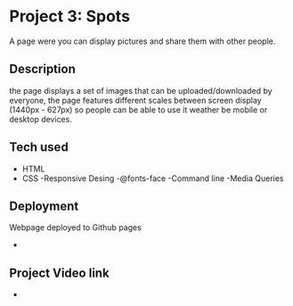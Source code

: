 # Project 3: Spots

A page were you can display pictures and share them with other people.

## Description

the page displays a set of images that can be uploaded/downloaded by everyone, the page features different scales between screen display (1440px - 627px) so people can be able to use it weather be mobile or desktop devices.

## Tech used

- HTML
- CSS
  -Responsive Desing
  -@fonts-face
  -Command line
  -Media Queries

## Deployment

Webpage deployed to Github pages

- [Link]: (https://juansanchez228.github.io/se_project_spots/)

## Project Video link

- [link]: (https://drive.google.com/file/d/1iHHq6xIvWNMgf0Ra8fv_cJHeSaO39oOi/view?usp=sharing)
